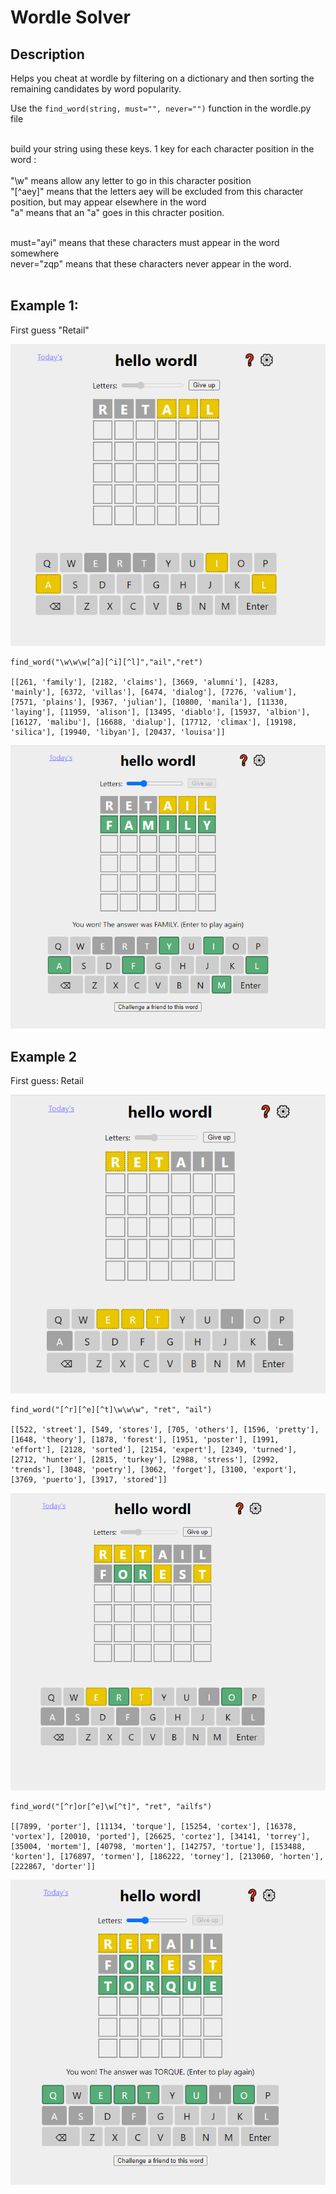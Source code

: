 # Wordle Solver


## Description

Helps you cheat at wordle by filtering on a dictionary and then sorting the remaining candidates by word popularity. 

Use the ```find_word(string, must="", never="")``` function in the wordle.py file <br><br>

build your string using these keys. 1 key for each character position in the word :<br><br>
  "\w" means allow any letter to go in this character position <br>
  "[^aey]" means that the letters aey will be excluded from this character position, but may appear elsewhere in the word <br>
  "a" means that an "a" goes in this chracter position. <br><br>
  
  must="ayi" means that these characters must appear in the word somewhere<br>
  never="zqp" means that these characters never appear in the word.<br><br>




## Example 1: 

First guess "Retail"

![](https://github.com/alexlampros/wordle/blob/main/images/img1.png)

```
find_word("\w\w\w[^a][^i][^l]","ail","ret")

[[261, 'family'], [2182, 'claims'], [3669, 'alumni'], [4283, 'mainly'], [6372, 'villas'], [6474, 'dialog'], [7276, 'valium'], [7571, 'plains'], [9367, 'julian'], [10800, 'manila'], [11330, 'laying'], [11959, 'alison'], [13495, 'diablo'], [15937, 'albion'], [16127, 'malibu'], [16688, 'dialup'], [17712, 'climax'], [19198, 'silica'], [19940, 'libyan'], [20437, 'louisa']]
```


![](https://github.com/alexlampros/wordle/blob/main/images/img2.png)


## Example 2

First guess: Retail

![](https://github.com/alexlampros/wordle/blob/main/images/img2-1.png)

```
find_word("[^r][^e][^t]\w\w\w", "ret", "ail")

[[522, 'street'], [549, 'stores'], [705, 'others'], [1596, 'pretty'], [1648, 'theory'], [1878, 'forest'], [1951, 'poster'], [1991, 'effort'], [2128, 'sorted'], [2154, 'expert'], [2349, 'turned'], [2712, 'hunter'], [2815, 'turkey'], [2988, 'stress'], [2992, 'trends'], [3048, 'poetry'], [3062, 'forget'], [3100, 'export'], [3769, 'puerto'], [3917, 'stored']]
```

![](https://github.com/alexlampros/wordle/blob/main/images/img2-2.png)

```
find_word("[^r]or[^e]\w[^t]", "ret", "ailfs")

[[7899, 'porter'], [11134, 'torque'], [15254, 'cortex'], [16378, 'vortex'], [20010, 'ported'], [26625, 'cortez'], [34141, 'torrey'], [35004, 'mortem'], [40798, 'morten'], [142757, 'tortue'], [153488, 'korten'], [176897, 'tormen'], [186222, 'torney'], [213060, 'horten'], [222867, 'dorter']]
```

![](https://github.com/alexlampros/wordle/blob/main/images/img2-3.png)











